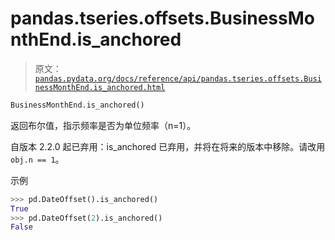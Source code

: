 # pandas.tseries.offsets.BusinessMonthEnd.is_anchored

> 原文：[`pandas.pydata.org/docs/reference/api/pandas.tseries.offsets.BusinessMonthEnd.is_anchored.html`](https://pandas.pydata.org/docs/reference/api/pandas.tseries.offsets.BusinessMonthEnd.is_anchored.html)

```py
BusinessMonthEnd.is_anchored()
```

返回布尔值，指示频率是否为单位频率（n=1）。

自版本 2.2.0 起已弃用：is_anchored 已弃用，并将在将来的版本中移除。请改用`obj.n == 1`。

示例

```py
>>> pd.DateOffset().is_anchored()
True
>>> pd.DateOffset(2).is_anchored()
False 
```
